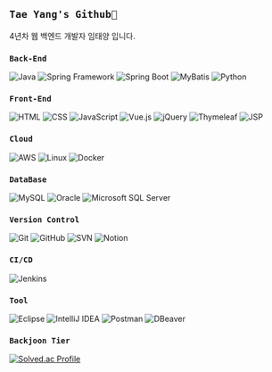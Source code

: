 <h2><code>Tae Yang's Github👋</code></h2>
4년차 웹 백엔드 개발자 임태양 입니다.

<h3><code>Back-End</code></h3>

![Java](https://img.shields.io/badge/Java-007396?style=for-the-badge&logo=OpenJDK&logoColor=white)
![Spring Framework](https://img.shields.io/badge/Spring_Framework-6DB33F?style=for-the-badge&logo=Spring&logoColor=white)
![Spring Boot](https://img.shields.io/badge/Spring_Boot-6DB33F?style=for-the-badge&logo=Spring-Boot&logoColor=white)
![MyBatis](https://img.shields.io/badge/MyBatis-BF2626?style=for-the-badge&logo=MyBatis&logoColor=white)
![Python](https://img.shields.io/badge/Python-3776AB?style=for-the-badge&logo=Python&logoColor=white)

<h3><code>Front-End</code></h3>

![HTML](https://img.shields.io/badge/HTML5-E34F26?style=for-the-badge&logo=HTML5&logoColor=white)
![CSS](https://img.shields.io/badge/CSS3-1572B6?style=for-the-badge&logo=CSS3&logoColor=white)
![JavaScript](https://img.shields.io/badge/JavaScript-F7DF1E?style=for-the-badge&logo=JavaScript&logoColor=black)
![Vue.js](https://img.shields.io/badge/Vue.js-4FC08D?style=for-the-badge&logo=vue.js&logoColor=white)
![jQuery](https://img.shields.io/badge/jQuery-0769AD?style=for-the-badge&logo=jQuery&logoColor=white)
![Thymeleaf](https://img.shields.io/badge/Thymeleaf-005F0F?style=for-the-badge&logo=Thymeleaf&logoColor=white)
![JSP](https://img.shields.io/badge/JSP-007396?style=for-the-badge&logo=java&logoColor=white)

<h3><code>Cloud</code></h3>

![AWS](https://img.shields.io/badge/AWS-232F3E?style=for-the-badge&logo=Amazon-AWS&logoColor=white)
![Linux](https://img.shields.io/badge/Linux-FCC624?style=for-the-badge&logo=Linux&logoColor=black)
![Docker](https://img.shields.io/badge/Docker-2496ED?style=for-the-badge&logo=Docker&logoColor=white)

<h3><code>DataBase</code></h3>

![MySQL](https://img.shields.io/badge/MySQL-4479A1?style=for-the-badge&logo=MySQL&logoColor=white)
![Oracle](https://img.shields.io/badge/Oracle-F80000?style=for-the-badge&logo=Oracle&logoColor=white)
![Microsoft SQL Server](https://img.shields.io/badge/Microsoft_SQL_Server-CC2927?style=for-the-badge&logo=Microsoft-SQL-Server&logoColor=white)

<h3><code>Version Control</code></h3>

![Git](https://img.shields.io/badge/Git-F05032?style=for-the-badge&logo=Git&logoColor=white)
![GitHub](https://img.shields.io/badge/GitHub-181717?style=for-the-badge&logo=GitHub&logoColor=white)
![SVN](https://img.shields.io/badge/Subversion-809CC9?style=for-the-badge&logo=Subversion&logoColor=white)
![Notion](https://img.shields.io/badge/Notion-000000?style=for-the-badge&logo=Notion&logoColor=white)

<h3><code>CI/CD</code></h3>

![Jenkins](https://img.shields.io/badge/Jenkins-D24939?style=for-the-badge&logo=Jenkins&logoColor=white)

<h3><code>Tool</code></h3>

![Eclipse](https://img.shields.io/badge/Eclipse-2C2255?style=for-the-badge&logo=Eclipse&logoColor=white)
![IntelliJ IDEA](https://img.shields.io/badge/IntelliJ_IDEA-000000?style=for-the-badge&logo=IntelliJ-IDEA&logoColor=white)
![Postman](https://img.shields.io/badge/Postman-FF6C37?style=for-the-badge&logo=Postman&logoColor=white)
![DBeaver](https://img.shields.io/badge/DBeaver-372923?style=for-the-badge&logo=DBeaver&logoColor=white)

<h3><code>Backjoon Tier</code></h3>  <!--백준 티어-->

[![Solved.ac Profile](http://mazassumnida.wtf/api/v2/generate_badge?boj=sunskyhyun)](https://solved.ac/sunskyhyun/)

<!--
**sun8183/sun8183** is a ✨ _special_ ✨ repository because its `README.md` (this file) appears on your GitHub profile.

Here are some ideas to get you started:

- 🔭 I’m currently working on ...
- 🌱 I’m currently learning ...
- 👯 I’m looking to collaborate on ...
- 🤔 I’m looking for help with ...
- 💬 Ask me about ...
- 📫 How to reach me: ...
- 😄 Pronouns: ...
- ⚡ Fun fact: ...
-->
